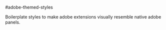 #adobe-themed-styles

Boilerplate styles to make adobe extensions visually resemble native adobe panels.
